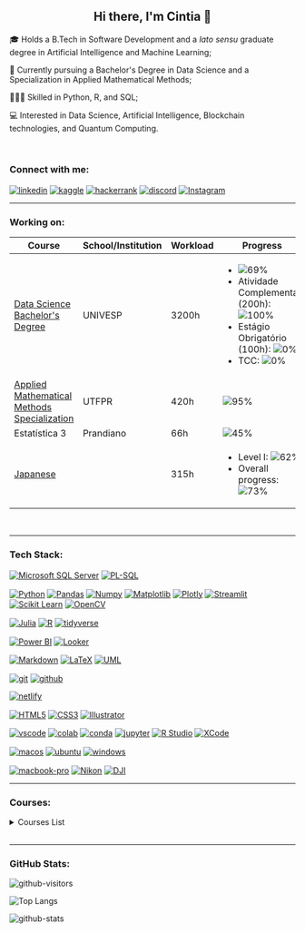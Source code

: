 <h2 align="center">Hi there, I'm Cintia 👋</h2>

🎓 Holds a B.Tech in Software Development and a *lato sensu* graduate degree in Artificial Intelligence and Machine Learning;

🌱 Currently pursuing a Bachelor's Degree in Data Science and a Specialization in Applied Mathematical Methods;

👩🏻‍💻 Skilled in Python, R, and SQL;

💻 Interested in Data Science, Artificial Intelligence, Blockchain technologies, and Quantum Computing.

<br>



<h3 align="left">Connect with me:</h3>
<p align="left">
<a href="https://www.linkedin.com/in/cintiashinoda" target="blank"><img align="center" src="https://img.shields.io/badge/LinkedIn-0077B5?style=for-the-badge&logo=linkedin&logoColor=white)" alt="linkedin"/></a>
<a href="https://www.kaggle.com/shinoda" target="blank"><img align="center" src="https://img.shields.io/badge/Kaggle-20BEFF?style=for-the-badge&logo=Kaggle&logoColor=white" alt="kaggle"/></a>
<a href="https://www.hackerrank.com/cintia_shinoda" target="blank"><img align="center" src="https://img.shields.io/badge/-Hackerrank-2EC866?style=for-the-badge&logo=HackerRank&logoColor=white" alt="hackerrank"/></a>
<a href="https://discordapp.com/users/695424145944739982" target="blank"><img align="center" src="https://img.shields.io/badge/Discord-5865F2?logo=discord&logoColor=fff&style=for-the-badge" alt="discord"></a>
<a href="https://www.instagram.com/cintia.shinoda/" target="blank"><img align="center" src="https://img.shields.io/badge/Instagram-E4405F?style=for-the-badge&logo=instagram&logoColor=white" alt="Instagram"/></a>
<!-- <a href="https://substack.com/@cintiashinoda"target="blank"><img align="center" src="https://img.shields.io/badge/Substack-FF6719?logo=substack&logoColor=fff&style=for-the-badge" alt="Substack"/></a> -->
<!-- <a href="https://medium.com/@cintia.shinoda" target="blank"><img align="center" src="https://img.shields.io/badge/Medium-12100E?style=for-the-badge&logo=medium&logoColor=white" alt="medium"/></a> -->
<br>

-----



<h3 align="left">Working on:</h3>

| Course | School/Institution | Workload | Progress |
|--------|--------------------|----------|----------|
| [Data Science Bachelor's Degree](https://github.com/cintia-shinoda/univesp) | UNIVESP | 3200h | <ul><li>![69%](https://geps.dev/progress/69)</li><li>Atividade Complementar (200h): ![100%](https://geps.dev/progress/100)</li><li>Estágio Obrigatório (100h): ![0%](https://geps.dev/progress/0)</li><li>TCC: ![0%](https://geps.dev/progress/0)</li></ul> |
| [Applied Mathematical Methods Specialization](https://github.com/cintia-shinoda/utfpr_emma) | UTFPR | 420h | ![95%](https://geps.dev/progress/95) |
| Estatística 3 | Prandiano | 66h | ![45%](https://geps.dev/progress/45) |
| [Japanese](https://github.com/cintia-shinoda/nihongo) |  | 315h | <ul><li>Level I: ![62%](https://geps.dev/progress/62)</li><li>Overall progress: ![73%](https://geps.dev/progress/73)</li></ul> |

<!-- | Geociências | IBGE |  | ![0%](https://geps.dev/progress/0) | -->
<!-- | $\LaTeX$ | SBM |  | ![0%](https://geps.dev/progress/0) | -->
<!-- | Praxis | Prandiano | 35h | ![3%](https://geps.dev/progress/3) | -->

<!-- | Mercado Financeiro Brasileiro | PUC-Rio | 19h | ![11%](https://geps.dev/progress/11) | -->



<!-- | Curso de Pilotagem de Drones |  |  | ![16%](https://geps.dev/progress/16) | -->

<!-- | Photography |  |  | ![0%](https://geps.dev/progress/0) | -->

<!-- | Data Scientist | DSA | 560h | ![0%](https://geps.dev/progress/0) | -->

<!-- | Manim |  |  | ![0%](https://geps.dev/progress/0) |  -->

<!-- | Supervised Machine Learning: Regression and Classification | Stanford University | 15h | ![0%](https://geps.dev/progress/0) | -->



<!-- |  | UFSC |  | ![0%](https://geps.dev/progress/0) | -->

<!-- |  | Santa Fe Institute |  | ![0%](https://geps.dev/progress/0) | -->

<!-- | Build Python Web Apps with Django | Codecademy | 13h | ![10%](https://geps.dev/progress/10) | -->

<!-- | Back-End Engineer | Codecademy | 100h | ![0%](https://geps.dev/progress/0) |

| Associate Data Scientist in Python | DataCamp | 86h | ![0%](https://geps.dev/progress/0) | -->

<!-- | [Kanji](https://github.com/cintia-shinoda/kanji_basico) | Aliança Cultural Brasil-Japão | 200h | <ul><li>Level 4: ![89%](https://geps.dev/progress/89)</li><li>Overall progress: ![75%](https://geps.dev/progress/75)</li></ul>| -->

<!-- |  | edX |  | ![0%](https://geps.dev/progress/0) | -->

<!--  
| Learn the Command Line | Codecademy | 4h | ![0%](https://geps.dev/progress/0) | -->

<!--
| Trilha Data Science & Machine Learning | Asimov Academy | 60h | ![6%](https://progress-bar.dev/6) |

| Google Data Analytics Professional Certificate | Google |  | ![0%](https://progress-bar.dev/0) |

| Become an AI Developer Code-Along Series | DataCamp | ~30h | ![0%](https://progress-bar.dev/0) |
-->

<br>

-----


<!-- 
<h3 align="left">Certifications:</h3>

| Certification | School/Institution |
|:--------|:--------------------|
| TOEFL ITP (Test of English as a Foreign Language) | ETS (Educational Testing Service) |

<br>

--- -->



<!--
<a href="" target="blank"><img align="center" src="" alt=""/></a>
-->

<h3 align="left">Tech Stack:</h3>

<!-- Databases -->
<p>
<a href="https://www.microsoft.com/en-us/sql-server" target="blank"><img align="center" src="https://img.shields.io/badge/Microsoft%20SQL%20Server-CC2927?style=for-the-badge&logo=microsoft%20sql%20server&logoColor=white" alt="Microsoft SQL Server"/></a>
<a href="https://www.oracle.com/database/sqldeveloper/" target="blank"><img align="center" src="https://img.shields.io/badge/PLSQL-F80000?style=for-the-badge&logo=oracle&logoColor=black" alt="PL-SQL"/></a>
<a href="" target="blank"><img align="center" src="" alt=""/></a>
<!-- <a href="https://www.mongodb.com/" target="blank"><img align="center" src="https://img.shields.io/badge/MongoDB-47A248?logo=mongodb&logoColor=fff&style=for-the-badge" alt="MongoDB"/></a> -->
<!-- <a href="https://neo4j.com/" target="blank"><img align="center" src="https://img.shields.io/badge/Neo4j-018bff?style=for-the-badge&logo=neo4j&logoColor=white" alt="neo4j"/></a>
<a href="https://graphql.org/" target="blank"><img align="center" src="https://img.shields.io/badge/GraphQL-E10098?logo=graphql&logoColor=fff&style=for-the-badge" alt="GraphQL"/></a>
<a href="https://duckdb.org/" target="blank"><img align="center" src="https://img.shields.io/badge/DuckDB-FFF000?logo=duckdb&logoColor=000&style=for-the-badge" alt="DuckDB"/></a>
<a href="https://www.postgresql.org/" target="blank"><img align="center" src="https://img.shields.io/badge/PostgreSQL-4169E1?logo=postgresql&logoColor=fff&style=for-the-badge" alt="PostgreSQL"/></a> -->


<!-- AI / LLM -->
<!-- <p>
<a href="https://openai.com/index/chatgpt/" target="blank"><img align="center" src="https://img.shields.io/badge/ChatGPT-74aa9c?style=for-the-badge&logo=openai&logoColor=white" alt="ChatGPT"/></a>
<a href="https://github.com/features/copilot" target="blank"><img align="center" src="https://img.shields.io/badge/github%20copilot-000000?style=for-the-badge&logo=githubcopilot&logoColor=white" alt="GitHub Copilot"/></a>
<a href="https://deepmind.google/technologies/gemini/" target="blank"><img align="center" src="https://img.shields.io/badge/Google%20Gemini-8E75B2?style=for-the-badge&logo=googlegemini&logoColor=white" alt="Google Gemini"/></a>
<a href="https://huggingface.co/" target="blank"><img align="center" src="https://img.shields.io/badge/-HuggingFace-FDEE21?style=for-the-badge&logo=HuggingFace&logoColor=black" alt="Hugging Face"/></a>
<a href="https://www.langchain.com/" target="blank"><img align="center" src="https://img.shields.io/badge/langchain-1C3C3C?style=for-the-badge&logo=langchain&logoColor=white" alt="LangChain"/></a>


<!-- Python -->
<p>
<a href="https://www.python.org/" target="blank"><img align="center" src="https://img.shields.io/badge/Python-FFD43B?style=for-the-badge&logo=python&logoColor=blue" alt="Python"/></a>
<a href="https://pandas.pydata.org/" target="blank"><img align="center" src="https://img.shields.io/badge/Pandas-2C2D72?style=for-the-badge&logo=pandas&logoColor=white" alt="Pandas"/></a>
<a href="https://numpy.org/" target="blank"><img align="center" src="https://img.shields.io/badge/Numpy-777BB4?style=for-the-badge&logo=numpy&logoColor=white" alt="Numpy"/></a>
<a href="https://matplotlib.org/" target="blank"><img align="center" src="https://img.shields.io/badge/Matplotlib-%23ffffff.svg?style=for-the-badge&logo=Matplotlib&logoColor=black" alt="Matplotlib"/></a>
<a href="https://plotly.com/python/" target="blank"><img align="center" src="https://img.shields.io/badge/Plotly-%233F4F75.svg?style=for-the-badge&logo=plotly&logoColor=white"alt="Plotly"/></a>
<a href="https://streamlit.io/" target="blank"><img align="center" src="https://img.shields.io/badge/Streamlit-FF4B4B?style=for-the-badge&logo=Streamlit&logoColor=white" alt="Streamlit"/></a>
<a href="https://scikit-learn.org/" target="blank"><img align="center" src="https://img.shields.io/badge/scikit_learn-F7931E?style=for-the-badge&logo=scikit-learn&logoColor=white" alt="Scikit Learn"/></a>
<a href="https://opencv.org/" target="blank"><img align="center" src="https://img.shields.io/badge/OpenCV-27338e?style=for-the-badge&logo=OpenCV&logoColor=white" alt="OpenCV"/></a>
<!-- <a href="https://www.djangoproject.com/"><img align="center" src="https://img.shields.io/badge/Django-092E20.svg?style=for-the-badge&logo=Django&logoColor=white" alt="Django"/></a> -->


<!-- Quantum -->
<!-- <p>
<a href="https://www.ibm.com/quantum/qiskit" target="blank"><img align="center" src="https://img.shields.io/badge/Qiskit-6929C4?logo=qiskit&logoColor=fff&style=for-the-badge" alt="Qiskit"/></a> -->


<!--  -->
<!-- <a href="" target="blank"><img align="center" src="" alt="Matlab"/></a> -->
<p>
<a href="https://julialang.org" target="blank"><img align="center" src="https://img.shields.io/badge/Julia-9558B2.svg?style=for-the-badge&logo=Julia&logoColor=white" alt="Julia"/></a>
<a href="https://www.r-project.org/" target="blank"><img align="center" src="https://img.shields.io/badge/R-276DC3?style=for-the-badge&logo=r&logoColor=white" alt="R"/></a>
<a href="https://www.tidyverse.org/" target="blank"><img align="center" src="https://img.shields.io/badge/Tidyverse-1A162D.svg?style=for-the-badge&logo=Tidyverse&logoColor=white" alt="tidyverse"/></a>


<!-- Spatial Software / Geo -->
<!-- <p>
<a href="https://qgis.org/" target="blank"><img align="center" src="https://img.shields.io/badge/Qgis-589632.svg?style=for-the-badge&logo=Qgis&logoColor=white" alt="QGIS"/></a> -->


<!-- Data Viz -->
<p>
<a href="https://www.microsoft.com/power-platform/products/power-bi" target="blank"><img align="center" src="https://img.shields.io/badge/PowerBI-F2C811?style=for-the-badge&logo=Power%20BI&logoColor=white" alt="Power BI"/></a>
<a href="https://lookerstudio.google.com/" target="blank"><img align="center" src="https://img.shields.io/badge/Looker-4285F4.svg?style=for-the-badge&logo=Looker&logoColor=white" alt="Looker"/></a>


<!-- Mobile -->
<!-- <p>
<a href="https://dart.dev/" target="blank"><img align="center" src="https://img.shields.io/badge/Dart-0175C2?logo=dart&logoColor=fff&style=for-the-badge" alt="Dart"/></a>
<a href="https://flutter.dev/" target="blank"><img align="center" src="https://img.shields.io/badge/Flutter-02569B?logo=flutter&logoColor=fff&style=for-the-badge" alt="Flutter"/></a>
<a href="https://developer.apple.com/swift/" target="blank"><img align="center" src="https://img.shields.io/badge/Swift-F05138?logo=swift&logoColor=fff&style=for-the-badge" alt=""/></a> -->


 <!-- Documentation -->
<p>
<a href="https://daringfireball.net/projects/markdown/" target="blank"><img align="center" src="https://img.shields.io/badge/Markdown-000000?style=for-the-badge&logo=markdown&logoColor=white" alt="Markdown"/></a>
<a href="https://www.latex-project.org/" target="blank"><img align="center" src="https://img.shields.io/badge/LaTeX-47A141?style=for-the-badge&logo=LaTeX&logoColor=white" alt="LaTeX"/></a>
<a href="https://www.uml.org/" target="blank"><img align="center" src="https://img.shields.io/badge/UML-FABD14.svg?style=for-the-badge&logo=UML&logoColor=black" alt="UML"/></a>


<!-- Version Control -->
<p>
<a href="https://git-scm.com/" target="blank"><img align="center" src="https://img.shields.io/badge/GIT-E44C30?style=for-the-badge&logo=git&logoColor=white" alt="git"/></a>
<a href="https://github.com/" target="blank"><img align="center" src="https://img.shields.io/badge/GitHub-100000?style=for-the-badge&logo=github&logoColor=white" alt="github"/></a>


<!-- Cloud -->
<!-- <p>
<a href="" target="blank"><img align="center" src="https://img.shields.io/badge/Amazon%20Web%20Services-232F3E?logo=amazonwebservices&logoColor=fff&style=for-the-badge" alt="AWS Web Services"/></a>
<a href="" target="blank"><img align="center" src="https://img.shields.io/badge/Google%20Cloud-4285F4?logo=googlecloud&logoColor=fff&style=for-the-badge" alt="GCP - Google Cloud"/></a>
<a href="" target="blank"><img align="center" src="https://img.shields.io/badge/microsoft%20azure-0089D6?style=for-the-badge&logo=microsoft-azure&logoColor=white" alt="Microsoft Azure"/></a> -->


<!-- Virtualization -->
<!-- <p>
<a href="" target="blank"><img align="center" src="https://img.shields.io/badge/Docker-2CA5E0?style=for-the-badge&logo=docker&logoColor=white" alt="Docker"/></a>
<a href="" target="blank"><img align="center" src="https://img.shields.io/badge/VirtualBox-21416b?style=for-the-badge&logo=VirtualBox&logoColor=white" alt="VirtualBox"/></a> -->


<!-- Deploy -->
<p>
<a href="https://www.netlify.com/" target="blank"><img align="center" src="https://img.shields.io/badge/Netlify-00C7B7?style=for-the-badge&logo=netlify&logoColor=white" alt="netlify"/></a>


<!-- Web & Design -->
<p>
<a href="https://html.spec.whatwg.org/" target="blank"><img align="center" src="https://img.shields.io/badge/HTML5-E34F26?style=for-the-badge&logo=html5&logoColor=white" alt="HTML5"/></a>
<a href="https://www.w3.org/TR/css3-roadmap/" target="blank"><img align="center" src="https://img.shields.io/badge/CSS3-1572B6?style=for-the-badge&logo=css3&logoColor=white" alt="CSS3"/></a>
<a href="https://www.adobe.com/products/illustrator.html" target="blank"><img align="center" src="https://img.shields.io/badge/Adobe%20Illustrator-FF9A00?style=for-the-badge&logo=adobe%20illustrator&logoColor=white" alt="Illustrator"/></a>


<!-- IDEs -->
<p>
<a href="https://code.visualstudio.com/" target="blank"><img align="center" src="https://img.shields.io/badge/VSCode-0078D4?style=for-the-badge&logo=visual%20studio%20code&logoColor=white" alt="vscode"/></a>
<a href="https://colab.google/" target="blank"><img align="center" src="https://img.shields.io/badge/Colab-F9AB00?style=for-the-badge&logo=googlecolab&color=525252" alt="colab"/></a>
<a href="https://www.anaconda.com/" target="blank"><img align="center" src="https://img.shields.io/badge/conda-342B029.svg?&style=for-the-badge&logo=anaconda&logoColor=white" alt="conda"/></a>
<a href="https://jupyter.org/" target="blank"><img align="center" src="https://img.shields.io/badge/Jupyter-F37626.svg?&style=for-the-badge&logo=Jupyter&logoColor=white" alt="jupyter"/></a>
<a href="https://posit.co/" target="blank"><img align="center" src="https://img.shields.io/badge/RStudio-75AADB?style=for-the-badge&logo=RStudio&logoColor=white" alt="R Studio"/></a>
<a href="https://developer.apple.com/xcode/" target="blank"><img align="center" src="https://img.shields.io/badge/Xcode-147EFB.svg?style=for-the-badge&logo=Xcode&logoColor=white" alt="XCode"/></a>
<!-- <a href="https://developer.android.com/studio" target="blank"><img align="center" src="https://img.shields.io/badge/Android%20Studio-3DDC84?logo=androidstudio&logoColor=fff&style=for-the-badge" alt="Android Studio"/></a> -->
<!-- <a href="https://www.jetbrains.com/idea/" target="blank"><img align="center" src="https://img.shields.io/badge/IntelliJ_IDEA-000000.svg?style=for-the-badge&logo=intellij-idea&logoColor=white" alt="intellij"/></a> -->


<!-- OS -->
<p>
<a href="https://www.apple.com/br/macos/" target="blank"><img align="center" src="https://img.shields.io/badge/mac%20os-000000?style=for-the-badge&logo=apple&logoColor=white" alt="macos"/></a>
<a href="https://ubuntu.com" target="blank"><img align="center" src="https://img.shields.io/badge/Ubuntu-E95420?style=for-the-badge&logo=ubuntu&logoColor=white" alt="ubuntu"/></a>
<a href="https://www.microsoft.com/en-us/windows?r=1" target="blank"><img align="center" src="https://img.shields.io/badge/Windows-0078D6?style=for-the-badge&logo=windows&logoColor=white" alt="windows"/></a>
<!-- <a href="https://www.apple.com/br/ios" target="blank"><img align="center" src="https://img.shields.io/badge/iOS-000000?style=for-the-badge&logo=ios&logoColor=white" alt="iOS"/></a> -->
<!-- <a href="https://www.kali.org/" target="blank"><img align="center" src="https://img.shields.io/badge/Kali%20Linux-557C94?logo=kalilinux&logoColor=fff&style=for-the-badge" alt="Linux Kali"/></a> -->


<!-- Crypto -->
<!-- <p>
<a href="bc1qw0803jzllhy5k2z0xuykrn4g64fs5z4044z4xe" target="blank"><img align="center" src="https://img.shields.io/badge/Bitcoin-F7931A?logo=bitcoin&logoColor=fff&style=for-the-badge" alt="bitcoin"/></a>
<a href="qqtykzkls474eequ7pded9p60ttrsj644gwg7wxlcn" target="blank"><img align="center" src="https://img.shields.io/badge/Bitcoin%20Cash-0AC18E?logo=bitcoincash&logoColor=fff&style=for-the-badge" alt="bitcoin-cash"/></a>
<a href="0x1D2E8DBDC05ACC12d760B515093C992e0dCec386" target="blank"><img align="center" src="https://img.shields.io/badge/Ethereum-3C3C3D?logo=ethereum&logoColor=fff&style=for-the-badge" alt="ethereum"/></a> -->


<!-- Equipment -->
<p>
<a href="https://www.apple.com/br/macbook-pro/" target="blank"><img align="center" src="https://img.shields.io/badge/Apple-MacBook_Pro_2023-333333?style=for-the-badge&logo=apple&logoColor=white" alt="macbook-pro"/></a>
<a href="https://www.nikon.com/" target="blank"><img align="center" src="https://img.shields.io/badge/Nikon-FFE100.svg?style=for-the-badge&logo=Nikon&logoColor=black" alt="Nikon"/></a>
<a href="https://www.dji.com" target="blank"><img align="center" src="https://img.shields.io/badge/DJI-000000.svg?style=for-the-badge&logo=DJI&logoColor=white" alt="DJI"/></a>

<br>

----



<h3 align="left">Courses:</h3>

<details>
<summary>Courses List</summary>

| Course | School/Institution | Workload |
|--------|--------------------|----------|
| Introdução à Lógica de Programação | Impacta | 40h |
| Introdução à Lógica de Programação Orientada a Objetos | Impacta | 16h |
| Introdução à Física Quântica | b_arco | 12h |
| Making Sense of Data | Google |  |
| The Data Scientist's Toolbox | Johns Hopkins University | 18h |
| Big Data and Social Physics | MIT |  |
| Adobe Illustrator | Cadritech | 32h |
| Envisioning Big Data | FIAP | 20h |
| WordPress for Beginners | Udemy |  |
| Internet History, Technology, and Security | University of Michigan | 15h |
| Introduction to HTML5 | University of Michigan | 13h |
| Bitcoin e Blockchain | FIAP | 6h |
| Modelagem de Dados | Fundação Bradesco | 35h |
| Administrando e Armazenando Dados | Fundação Bradesco | 31h |
| Projetando e Implementando Dados com SQL Server 2005 | Fundação Bradesco | 58h |
| Java e Orientação a Objetos | Caelum | 40h |
| Java para Desenvolvimento Web | Caelum | 40h |
| Laboratório Java com Testes, JSF e Design Patterns | Caelum | 20h |
| Estatística I: Entenda seus dados com R | Alura | 8h |
| Estatística II: Aprofundando em Hipóteses e Correlações | Alura | 8h |
| Introduction to R | DataCamp | 4h |
| Swift 3: Desenvolvendo para iOS no XCode - parte I | Alura | 8h |
| Swift 3: Desenvolvendo para iOS no XCode - parte II | Alura | 10h |
| Big Data Science - Machine Learning e Data Mining | FIAP | 32h |
| Data Science: Primeiros Passos | Alura | 6h |
| Python e Orientação a Objetos | Caelum | 32h |
| Big Data | Prandiano | 96h |
| Blockchain | Prandiano | 48h |
| Introdução à Computação para Bioinformática | UFMG | 40h |
| [Introduction to the Tidyverse](https://www.datacamp.com/completed/statement-of-accomplishment/course/563f5155bef375fca368c156669e311603fb1bdc) | DataCamp | 4h |
| [SAS for Beginners](https://www.credly.com/badges/945a215c-4bde-47e8-97b3-2718a897d315/public_url) | SAS |  |
| Extensão Universitária: Inteligência Artificial | USP | 6h |
| [SAS Dev para iniciantes](https://www.credly.com/badges/42a1e766-c3c0-4eb5-a960-9fd52a1cb607/public_url) | SAS |  |
| Computação Quântica: Primeiros Passos para a Programação | NIC / CGI | 3h |
| [Data Science e Machine Learning com Linguagem Julia](https://github.com/cintia-shinoda/formacao-eng-blockchain/blob/master/0-Modulos-Extras-Capacitacao-Profissional/09-DS-ML-com-Julia/certificate.pdf) | DSA | 8h |
| [Introduction to Python](https://www.datacamp.com/completed/statement-of-accomplishment/course/e9dfab951a328778b1b7342f5ef075b33f687830) | DataCamp | 4h |
| [Foundation of Generative AI](https://www.udacity.com/certificate/e/e60c0c14-b7bc-11ef-997d-eb10980c86ef) | Udacity |  |
| [Intermediate Python](https://www.datacamp.com/completed/statement-of-accomplishment/course/131273b38761250266a78286e27cd46392ae1758) | DataCamp | 4h |
| [Data Manipulation with Pandas](https://github.com/cintia-shinoda/python/blob/main/02-Datacamp-Python/03-Data-Manipulation-Pandas/certificate.pdf) | DataCamp | 4h |
| [Joining Data with Pandas](https://github.com/cintia-shinoda/python/tree/main/02-Datacamp-Python/04-Joining-Data-Pandas/certificate.pdf) | DataCamp | 4h |
| [Introduction to Data Visualization with Seaborn](https://github.com/cintia-shinoda/python/tree/main/02-Datacamp-Python/05-Intro-Data-Viz-Seaborn/certificate.pdf) | DataCamp | 4h |
| [SAS Studio e SAS Visual Analytics](https://github.com/cintia-shinoda/sas/blob/main/03-SAS-Studio-SAS-Visual-Analytics/certificado-sas.pdf) | SAS | 12h |


<!-- 
| LaTeX | SBM |  |
| PyChain | Prandiano | 30h |
| Estatística 1 | Prandiano | 72h |
| Estatística 2 | Prandiano | 66h |
-->


</details>

<br>

-----



<h3 align="left">GitHub Stats:</h3>

<p align="left"> <img src="https://komarev.com/ghpvc/?username=cintia-shinoda&label=Profile%20views&color=0e75b6&style=flat" alt="github-visitors" />
</p>

![Top Langs](https://github-readme-stats.vercel.app/api/top-langs/?username=cintia-shinoda&theme=default&show_icons=true&langs_count=10)

<img src="https://github-readme-streak-stats.herokuapp.com/?user=cintia-shinoda&" alt="github-stats" />


<!-- ![Cintia's GitHub stats](https://github-readme-stats.vercel.app/api?username=cintia-shinoda&theme=default&show_icons=true)  -->

<!-- ![](https://github-profile-summary-cards.vercel.app/api/cards/profile-details?username=cintia-shinoda) -->

<!-- ![](https://github-profile-trophy.vercel.app/?username=cintia-shinoda) -->

<!-- ![](https://github-readme-activity-graph.vercel.app/graph?username=cintia-shinoda&theme=github-compact) -->



<!--
- 🔭 I’m currently working on ...
- 🌱 I’m currently learning ...
- 👨‍💻 All of my projects are available at [GitHub](https://github.com/cintia-shinoda)
- 👯 I’m looking to collaborate on ...
- 🤔 I’m looking for help with ...
- 💬 Ask me about ...
- 😄 Pronouns: ...
- ⚡ Fun fact: ...
-->